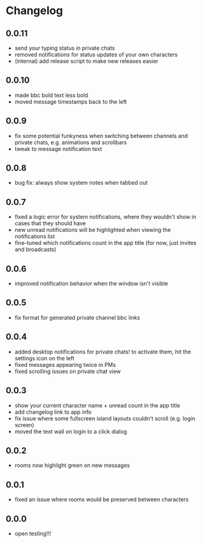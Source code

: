 # Changelog

<!--new-version-->

## 0.0.11

- send your typing status in private chats
- removed notifications for status updates of your own characters
- (internal) add release script to make new releases easier

## 0.0.10

- made bbc bold text less bold
- moved message timestamps back to the left

## 0.0.9

- fix some potential funkyness when switching between channels and private chats, e.g. animations and scrollbars
- tweak to message notification text

## 0.0.8

- bug fix: always show system notes when tabbed out

## 0.0.7

- fixed a logic error for system notifications, where they wouldn't show in cases that they should have
- new unread notifications will be highlighted when viewing the notifications list
- fine-tuned which notifications count in the app title (for now, just invites and broadcasts)

## 0.0.6

- improved notification behavior when the window isn't visible

## 0.0.5

- fix format for generated private channel bbc links

## 0.0.4

- added desktop notifications for private chats! to activate them, hit the settings icon on the left
- fixed messages appearing twice in PMs
- fixed scrolling issues on private chat view

## 0.0.3

- show your current character name + unread count in the app title
- add changelog link to app info
- fix issue where some fullscreen island layouts couldn't scroll (e.g. login screen)
- moved the text wall on login to a click dialog

## 0.0.2

- rooms now highlight green on new messages

## 0.0.1

- fixed an issue where rooms would be preserved between characters

## 0.0.0

- open testing!!!
